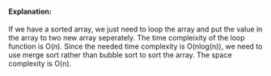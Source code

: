 #### Explanation:
If we have a sorted array, we just need to loop the array and put the value in the array to two new array seperately. The time compleixity of the loop function is O(n). Since the needed time complexity is O(nlog(n)), we need to use merge sort rather than bubble sort to sort the array. The space complexity is O(n).